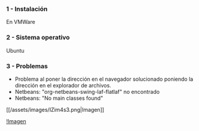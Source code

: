### 1 - Instalación
En VMWare

### 2 - Sistema operativo
Ubuntu

### 3 - Problemas
- Problema al poner la dirección en el navegador solucionado poniendo la dirección en el explorador de archivos.
- Netbeans: "org-netbeans-swing-laf-flatlaf" no encontrado
- Netbeans: "No main classes found"

[[/assets/images/IZim4s3.png|Imagen]]

[!Imagen](/assets/images/IZim4s3.png)
